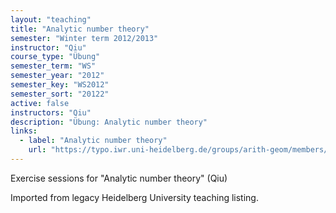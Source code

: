 ```yaml
---
layout: "teaching"
title: "Analytic number theory"
semester: "Winter term 2012/2013"
instructor: "Qiu"
course_type: "Übung"
semester_term: "WS"
semester_year: "2012"
semester_key: "WS2012"
semester_sort: "20122"
active: false
instructors: "Qiu"
description: "Übung: Analytic number theory"
links:
  - label: "Analytic number theory"
    url: "https://typo.iwr.uni-heidelberg.de/groups/arith-geom/members/yujia-qiu/az1-ws2012.html"
---
```


Exercise sessions for "Analytic number theory" (Qiu)

Imported from legacy Heidelberg University teaching listing.